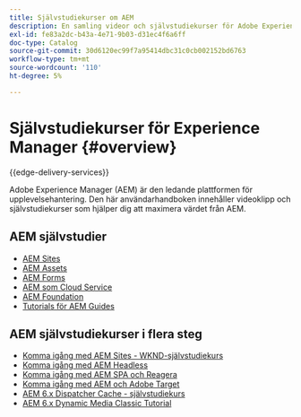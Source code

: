 ```yaml
---
title: Självstudiekurser om AEM
description: En samling videor och självstudiekurser för Adobe Experience Manager.
exl-id: fe83a2dc-b43a-4e71-9b03-d31ec4f6a6ff
doc-type: Catalog
source-git-commit: 30d6120ec99f7a95414dbc31c0cb002152bd6763
workflow-type: tm+mt
source-wordcount: '110'
ht-degree: 5%

---
```


# Självstudiekurser för Experience Manager {#overview}

{{edge-delivery-services}}

Adobe Experience Manager (AEM) är den ledande plattformen för upplevelsehantering. Den här användarhandboken innehåller videoklipp och självstudiekurser som hjälper dig att maximera värdet från AEM.

## AEM självstudier

+ [AEM Sites](https://experienceleague.adobe.com/docs/experience-manager-learn/sites/overview.html?lang=sv-SE)
+ [AEM Assets](https://experienceleague.adobe.com/docs/experience-manager-learn/assets/overview.html?lang=sv-SE)
+ [AEM Forms](https://experienceleague.adobe.com/docs/experience-manager-learn/forms/overview.html?lang=sv-SE)
+ [AEM som Cloud Service](https://experienceleague.adobe.com/docs/experience-manager-learn/cloud-service/overview.html?lang=sv-SE)
+ [AEM Foundation](https://experienceleague.adobe.com/docs/experience-manager-learn/foundation/overview.html?lang=sv-SE)
+ [Tutorials för AEM Guides](https://experienceleague.adobe.com/docs/experience-manager-guides-learn/tutorials/overview.html?lang=sv-SE)

## AEM självstudiekurser i flera steg

+ [Komma igång med AEM Sites - WKND-självstudiekurs](https://experienceleague.adobe.com/docs/experience-manager-learn/getting-started-wknd-tutorial-develop/overview.html?lang=sv-SE)
+ [Komma igång med AEM Headless](https://experienceleague.adobe.com/docs/experience-manager-learn/getting-started-with-aem-headless/overview.html?lang=sv-SE)
+ [Komma igång med AEM SPA och Reagera](https://experienceleague.adobe.com/docs/experience-manager-learn/spa-react-tutorial/overview.html?lang=sv-SE)
+ [Komma igång med AEM och Adobe Target](https://experienceleague.adobe.com/docs/experience-manager-learn/aem-target-tutorial/overview.html?lang=sv-SE)
+ [AEM 6.x Dispatcher Cache - självstudiekurs](https://experienceleague.adobe.com/docs/experience-manager-learn/dispatcher-tutorial/overview.html?lang=sv-SE)
+ [AEM 6.x Dynamic Media Classic Tutorial](https://experienceleague.adobe.com/docs/experience-manager-learn/dynamic-media-classic-tutorial/overview.html?lang=sv-SE)

